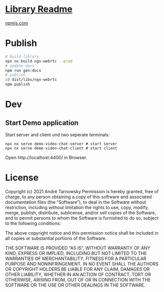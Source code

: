 # [Library Readme](libs/ngx-webrtc/README.md)

[npmjs.com](https://www.npmjs.com/package/ngx-webrtc)

# Publish

```bash
# build library
npx nx build ngx-webrtc --prod
# update docs
npm run gen:docs
# publish
cd dist/libs/ngx-webrtc
npm publish
```

# Dev

## Start Demo application
Start server and client und two seperate terminals:

```
npx nx serve demo-video-chat-server # start server
npx nx serve demo-video-chat-client # start client
```

Open http://localhost:4400/ in Browser.


# License
Copyright (c) 2021 André Tarnowsky
Permission is hereby granted, free of charge, to any person obtaining a copy of this software and associated documentation files (the “Software”), to deal in the Software without restriction, including without limitation the rights to use, copy, modify, merge, publish, distribute, sublicense, and/or sell copies of the Software, and to permit persons to whom the Software is furnished to do so, subject to the following conditions:

The above copyright notice and this permission notice shall be included in all copies or substantial portions of the Software.

THE SOFTWARE IS PROVIDED “AS IS”, WITHOUT WARRANTY OF ANY KIND, EXPRESS OR IMPLIED, INCLUDING BUT NOT LIMITED TO THE WARRANTIES OF MERCHANTABILITY, FITNESS FOR A PARTICULAR PURPOSE AND NONINFRINGEMENT. IN NO EVENT SHALL THE AUTHORS OR COPYRIGHT HOLDERS BE LIABLE FOR ANY CLAIM, DAMAGES OR OTHER LIABILITY, WHETHER IN AN ACTION OF CONTRACT, TORT OR OTHERWISE, ARISING FROM, OUT OF OR IN CONNECTION WITH THE SOFTWARE OR THE USE OR OTHER DEALINGS IN THE SOFTWARE.